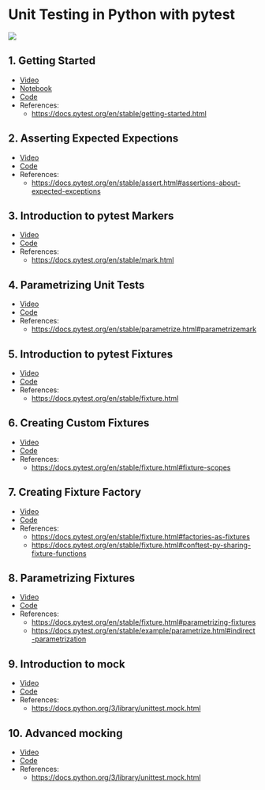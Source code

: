# Unit Testing in Python with pytest

![](https://docs.pytest.org/en/latest/_static/pytest1.png)



## 1. Getting Started

- [Video](https://youtu.be/L6N3BgZh2AA)
- [Notebook](https://github.com/nikhilkumarsingh/pytest-tut/tree/master/Introduction.ipynb)
- [Code](https://github.com/nikhilkumarsingh/pytest-tut/tree/master/tut1)
- References:
  - https://docs.pytest.org/en/stable/getting-started.html

## 2. Asserting Expected Expections

- [Video](https://youtu.be/R7u8xWXCbGM)
- [Code](https://github.com/nikhilkumarsingh/pytest-tut/tree/master/tut2)
- References:
  - https://docs.pytest.org/en/stable/assert.html#assertions-about-expected-exceptions


## 3. Introduction to pytest Markers

- [Video](https://youtu.be/R7u8xWXCbGM)
- [Code](https://github.com/nikhilkumarsingh/pytest-tut/tree/master/tut3)
- References:
  - https://docs.pytest.org/en/stable/mark.html
  

## 4. Parametrizing Unit Tests

- [Video](https://youtu.be/XHEvvY1qjPY)
- [Code](https://github.com/nikhilkumarsingh/pytest-tut/tree/master/tut4)
- References:
  - https://docs.pytest.org/en/stable/parametrize.html#parametrizemark
  

## 5. Introduction to pytest Fixtures

- [Video](https://youtu.be/jmh1nKz7SjQ)
- [Code](https://github.com/nikhilkumarsingh/pytest-tut/tree/master/tut5)
- References:
  - https://docs.pytest.org/en/stable/fixture.html
  

## 6. Creating Custom Fixtures

- [Video](https://youtu.be/pFKHYekCqbU)
- [Code](https://github.com/nikhilkumarsingh/pytest-tut/tree/master/tut6)
- References:
  - https://docs.pytest.org/en/stable/fixture.html#fixture-scopes
  
  
## 7. Creating Fixture Factory

- [Video](https://youtu.be/TXj1aYldUsI)
- [Code](https://github.com/nikhilkumarsingh/pytest-tut/tree/master/tut7)
- References:
  - https://docs.pytest.org/en/stable/fixture.html#factories-as-fixtures
  - https://docs.pytest.org/en/stable/fixture.html#conftest-py-sharing-fixture-functions
  

## 8. Parametrizing Fixtures

- [Video](https://youtu.be/YmSYW-Ha78M)
- [Code](https://github.com/nikhilkumarsingh/pytest-tut/tree/master/tut8)
- References:
  - https://docs.pytest.org/en/stable/fixture.html#parametrizing-fixtures
  - https://docs.pytest.org/en/stable/example/parametrize.html#indirect-parametrization
  
## 9. Introduction to mock

- [Video](https://youtu.be/dw2eNCzwBkk)
- [Code](https://github.com/nikhilkumarsingh/pytest-tut/tree/master/tut9)
- References:
  - https://docs.python.org/3/library/unittest.mock.html


## 10. Advanced mocking

- [Video](https://youtu.be/M46H4GIdfl0)
- [Code](https://github.com/nikhilkumarsingh/pytest-tut/tree/master/tut10)
- References:
  - https://docs.python.org/3/library/unittest.mock.html
